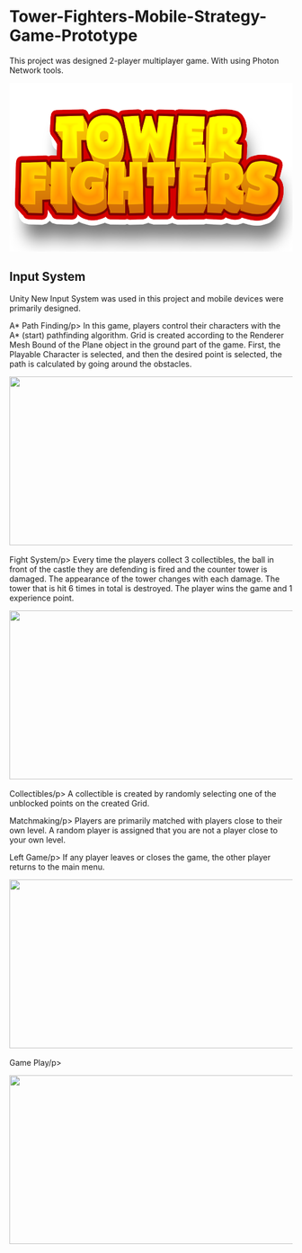 # Tower-Fighters-Mobile-Strategy-Game-Prototype

This project was designed 2-player multiplayer game. With using Photon Network tools.

<p align="center">
  <img src="https://github.com/brkhatay/Tower-Fighters-Mobile-Strategy-Game-Prototype/blob/ReadSourse/LOGO.png" alt="" width="600" height="300">
</p>

## Input System

Unity New Input System was used in this project and mobile devices were primarily designed.
  
<p style="font-size: 18;">A* Path Finding/p>
In this game, players control their characters with the A* (start) pathfinding algorithm. Grid is created according to the Renderer Mesh Bound of the Plane object in the ground part of the game. First, the Playable Character is selected, and then the desired point is selected, the path is calculated by going around the obstacles.

<p align="center">
  <img src="https://github.com/brkhatay/Tower-Fighters-Mobile-Strategy-Game-Prototype/blob/ReadSourse/A_Star.gif" alt="" width="600" height="300">
</p>

<p style="font-size: 18;">Fight System/p>
Every time the players collect 3 collectibles, the ball in front of the castle they are defending is fired and the counter tower is damaged. The appearance of the tower changes with each damage. The tower that is hit 6 times in total is destroyed. The player wins the game and 1 experience point.

<p align="center">
  <img src="https://github.com/brkhatay/Tower-Fighters-Mobile-Strategy-Game-Prototype/blob/ReadSourse/Fight.gif" alt="" width="600" height="300">
</p>

<p style="font-size: 18;">Collectibles/p>
A collectible is created by randomly selecting one of the unblocked points on the created Grid.
  
<p style="font-size: 18;">Matchmaking/p>
Players are primarily matched with players close to their own level. A random player is assigned that you are not a player close to your own level.

<p style="font-size: 18;">Left Game/p>
If any player leaves or closes the game, the other player returns to the main menu.

<p align="center">
  <img src="https://github.com/brkhatay/Tower-Fighters-Mobile-Strategy-Game-Prototype/blob/ReadSourse/LeftGame.gif" alt="" width="600" height="300">
</p>

<p style="font-size: 18;">Game Play/p>

<p align="center">
  <img src="https://github.com/brkhatay/Tower-Fighters-Mobile-Strategy-Game-Prototype/blob/ReadSourse/GamePlay.gif
" alt="" width="600" height="300">
</p>

# 

